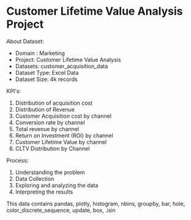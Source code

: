 # Customer Lifetime Value Analysis Project

About Dataset:
- Domain : Marketing
- Project: Customer Lifetime Value Analysis
- Datasets: customer_acquisition_data
- Dataset Type: Excel Data
- Dataset Size: 4k records

KPI's:
1. Distribution of acquisition cost
2. Distribution of Revenue
3. Customer Acquisition cost by channel
4. Conversion rate by channel
5. Total revenue by channel
6. Return on Investment (ROI) by channel
7. Customer Lifetime Value by channel
8. CLTV Distribution by Channel

Process:
1. Understanding the problem
2. Data Collection
3. Exploring and analyzing the data
4. Interpreting the results

This data contains pandas, plotly, histogram, nbins, groupby, bar, hole, color_discrete_sequence, update, box, .isin
